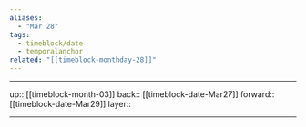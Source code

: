 ```yaml
---
aliases:
  - "Mar 28"
tags:
  - timeblock/date
  - temporalanchor
related: "[[timeblock-monthday-28]]"
---
```




***

up:: [[timeblock-month-03]]
back:: [[timeblock-date-Mar27]]
forward:: [[timeblock-date-Mar29]]
layer:: 

***
